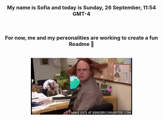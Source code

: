 


<div align="center">
<h3 >My name is Sofia and today is Sunday, 26 September, 11:54 GMT-4</h3><br>
<h3 >For now, me and my personalities are working to create a fun Readme 👋
</h3><br>
<img src='img/dwight.gif' alt='working...'/>
</div>
